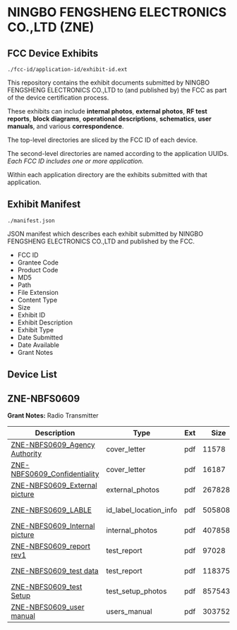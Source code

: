# NINGBO FENGSHENG ELECTRONICS CO.,LTD (ZNE)
## FCC Device Exhibits

```
./fcc-id/application-id/exhibit-id.ext
```

This repository contains the exhibit documents submitted by NINGBO FENGSHENG ELECTRONICS CO.,LTD to (and published by) the FCC as part of the device certification process.

These exhibits can include **internal photos**, **external photos**, **RF test reports**, **block diagrams**, **operational descriptions**, **schematics**, **user manuals**, and various **correspondence**.

The top-level directories are sliced by the FCC ID of each device.

The second-level directories are named according to the application UUIDs. *Each FCC ID includes one or more application.*

Within each application directory are the exhibits submitted with that application. 

## Exhibit Manifest

```
./manifest.json
```

JSON manifest which describes each exhibit submitted by NINGBO FENGSHENG ELECTRONICS CO.,LTD and published by the FCC.

- FCC ID
- Grantee Code
- Product Code
- MD5
- Path
- File Extension
- Content Type
- Size
- Exhibit ID
- Exhibit Description
- Exhibit Type
- Date Submitted
- Date Available
- Grant Notes

## Device List
## ZNE-NBFS0609
**Grant Notes:** Radio Transmitter

| Description | Type | Ext | Size | Submitted | Available |
| ----------- | ---- | --- | ---- | --------- | --------- |
| [ZNE-NBFS0609_Agency Authority](ZNE-NBFS0609/791029f3dd640b864a1b473f9370f3d2/1514774.pdf) | cover_letter | pdf | 11578 | 2011-08-02 | 2011-08-02 |
| [ZNE-NBFS0609_Confidentiality](ZNE-NBFS0609/791029f3dd640b864a1b473f9370f3d2/1514775.pdf) | cover_letter | pdf | 16187 | 2011-08-02 | 2011-08-02 |
| [ZNE-NBFS0609_External picture](ZNE-NBFS0609/791029f3dd640b864a1b473f9370f3d2/1514776.pdf) | external_photos | pdf | 267828 | 2011-08-02 | 2011-08-02 |
| [ZNE-NBFS0609_LABLE](ZNE-NBFS0609/791029f3dd640b864a1b473f9370f3d2/1514770.pdf) | id_label_location_info | pdf | 505808 | 2011-08-02 | 2011-08-02 |
| [ZNE-NBFS0609_Internal picture](ZNE-NBFS0609/791029f3dd640b864a1b473f9370f3d2/1514769.pdf) | internal_photos | pdf | 407858 | 2011-08-02 | 2011-08-02 |
| [ZNE-NBFS0609_report rev1](ZNE-NBFS0609/791029f3dd640b864a1b473f9370f3d2/1514766.pdf) | test_report | pdf | 97028 | 2011-08-02 | 2011-08-02 |
| [ZNE-NBFS0609_test data](ZNE-NBFS0609/791029f3dd640b864a1b473f9370f3d2/1514771.pdf) | test_report | pdf | 118375 | 2011-08-02 | 2011-08-02 |
| [ZNE-NBFS0609_test Setup](ZNE-NBFS0609/791029f3dd640b864a1b473f9370f3d2/1514772.pdf) | test_setup_photos | pdf | 857543 | 2011-08-02 | 2011-08-02 |
| [ZNE-NBFS0609_user manual](ZNE-NBFS0609/791029f3dd640b864a1b473f9370f3d2/1514767.pdf) | users_manual | pdf | 3037523 | 2011-08-02 | 2011-08-02 |
